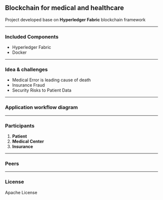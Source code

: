 ## Blockchain for medical and healthcare

Project developed base on **Hyperledger Fabric** blockchain framework

---
### Included Components
* Hyperledger Fabric
* Docker

---
### Idea & challenges
* Medical Error is leading cause of death
* Insurance Fraud
* Security Risks to Patient Data


---
### Application workflow diagram
---

### Participants

1. **Patient**
2. **Medical Center**
2. **Insurance**
---
### Peers

---

### License

Apache License